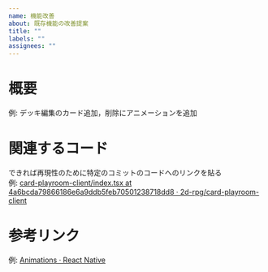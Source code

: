 ```yaml
---
name: 機能改善
about: 既存機能の改善提案
title: ""
labels: ""
assignees: ""
---
```


# 概要

例: デッキ編集のカード追加，削除にアニメーションを追加

# 関連するコード

できれば再現性のために特定のコミットのコードへのリンクを貼る  
例: [card\-playroom\-client/index\.tsx at 4a6bcda79866186e6a9ddb5feb70501238718dd8 · 2d\-rpg/card\-playroom\-client](https://github.com/2d-rpg/card-playroom-client/blob/4a6bcda79866186e6a9ddb5feb70501238718dd8/src/screens/edit-deck/index.tsx)

# 参考リンク

例: [Animations · React Native](https://reactnative.dev/docs/animations)
